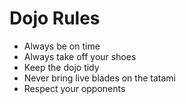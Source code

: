 Dojo Rules
==========
* Always be on time
* Always take off your shoes
* Keep the dojo tidy
* Never bring live blades on the tatami
* Respect your opponents


